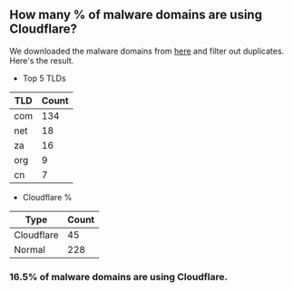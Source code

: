 ## How many % of malware domains are using Cloudflare?


We downloaded the malware domains from [here](https://urlhaus.abuse.ch) and filter out duplicates.
Here's the result.


[//]: # (start replacement)


- Top 5 TLDs

| TLD | Count |
| --- | --- |
| com | 134 |
| net | 18 |
| za | 16 |
| org | 9 |
| cn | 7 |


- Cloudflare %

| Type | Count |
| --- | --- |
| Cloudflare | 45 |
| Normal | 228 |


### 16.5% of malware domains are using Cloudflare.